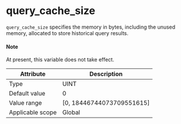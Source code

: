 # query_cache_size

`query_cache_size` specifies the memory in bytes, including the unused memory, allocated to store historical query results.

  <main id="notice" type='explain'>
    <h4>Note</h4>
    <p>At present, this variable does not take effect. </p>
  </main>

| **Attribute** | **Description** |
|--------|-----------------------------|
| Type | UINT |
| Default value | 0 |
| Value range | \[0, 18446744073709551615\] |
| Applicable scope | Global |
